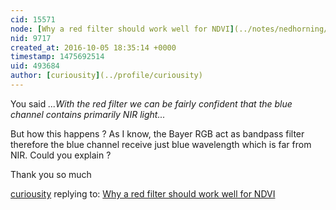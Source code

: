 ```yaml
---
cid: 15571
node: [Why a red filter should work well for NDVI](../notes/nedhorning/11-01-2013/why-a-red-filter-should-work-well-for-ndvi)
nid: 9717
created_at: 2016-10-05 18:35:14 +0000
timestamp: 1475692514
uid: 493684
author: [curiousity](../profile/curiousity)
---
```


You said *...With the red filter we can be fairly confident that the blue channel contains primarily NIR light...* 

But how this happens  ? As I know, the Bayer RGB act as bandpass filter therefore the blue channel receive just blue wavelength which is far from NIR. Could you explain ?

Thank you so much

[curiousity](../profile/curiousity) replying to: [Why a red filter should work well for NDVI](../notes/nedhorning/11-01-2013/why-a-red-filter-should-work-well-for-ndvi)

